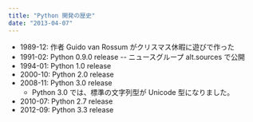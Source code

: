 ```yaml
---
title: "Python 開発の歴史"
date: "2013-04-07"
---
```


* 1989-12: 作者 Guido van Rossum がクリスマス休暇に遊びで作った
* 1991-02: Python 0.9.0 release -- ニュースグループ alt.sources で公開
* 1994-01: Python 1.0 release
* 2000-10: Python 2.0 release
* 2008-11: Python 3.0 release
  * Python 3.0 では、標準の文字列型が Unicode 型になりました。
* 2010-07: Python 2.7 release
* 2012-09: Python 3.3 release

